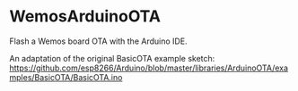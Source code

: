 # WemosArduinoOTA
Flash a Wemos board OTA with the Arduino IDE.

An adaptation of the original BasicOTA example sketch: 
https://github.com/esp8266/Arduino/blob/master/libraries/ArduinoOTA/examples/BasicOTA/BasicOTA.ino
